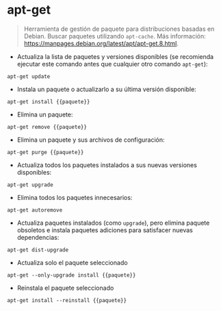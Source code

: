 # apt-get

> Herramienta de gestión de paquete para distribuciones basadas en Debian.
> Buscar paquetes utilizando `apt-cache`.
> Más información: <https://manpages.debian.org/latest/apt/apt-get.8.html>.

- Actualiza la lista de paquetes y versiones disponibles (se recomienda ejecutar este comando antes que cualquier otro comando `apt-get`):

`apt-get update`

- Instala un paquete o actualizarlo a su última versión disponible:

`apt-get install {{paquete}}`

- Elimina un paquete:

`apt-get remove {{paquete}}`

- Elimina un paquete y sus archivos de configuración:

`apt-get purge {{paquete}}`

- Actualiza todos los paquetes instalados a sus nuevas versiones disponibles:

`apt-get upgrade`

- Elimina todos los paquetes innecesarios:

`apt-get autoremove`

- Actualiza paquetes instalados (como `upgrade`), pero elimina paquete obsoletos e instala paquetes adiciones para satisfacer nuevas dependencias:

`apt-get dist-upgrade`

- Actualiza solo el paquete seleccionado

`apt-get --only-upgrade install {{paquete}}`

- Reinstala el paquete seleccionado

`apt-get install --reinstall {{paquete}}`
